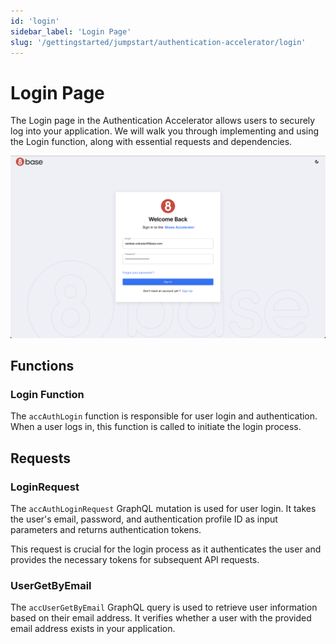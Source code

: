 ```yaml
---
id: 'login'
sidebar_label: 'Login Page'
slug: '/gettingstarted/jumpstart/authentication-accelerator/login'
---
```

# Login Page

The Login page in the Authentication Accelerator allows users to securely log into your application. We will walk you through implementing and using the Login function, along with essential requests and dependencies.

![Login Page](../_images/loginPage.png)

## Functions

### Login Function

The `accAuthLogin` function is responsible for user login and authentication. When a user logs in, this function is called to initiate the login process. <!-- Here's an annotated code snippet explaining how it works.-->

## Requests

### LoginRequest

The `accAuthLoginRequest` GraphQL mutation is used for user login. It takes the user's email, password, and authentication profile ID as input parameters and returns authentication tokens. 

This request is crucial for the login process as it authenticates the user and provides the necessary tokens for subsequent API requests.

### UserGetByEmail

The `accUserGetByEmail` GraphQL query is used to retrieve user information based on their email address. It verifies whether a user with the provided email address exists in your application.
